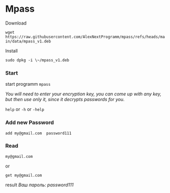 # Mpass

Download

`wget https://raw.githubusercontent.com/AlexNextProgramm/mpass/refs/heads/main/data/mpass_v1.deb`

Install

`sudo dpkg -i \~/mpass_v1.deb`

### Start

start programm `mpass`

*You will need to enter your encryption key, you can come up with any key, but then use only it, since it decrypts passwords for you.*

`help` or `-h` or `-help`

### Add new Password

`add my@gmail.com  password111`

### Read

`my@gmail.com`

or

`get my@gmail.com`


result *Ваш пароль: password111*
